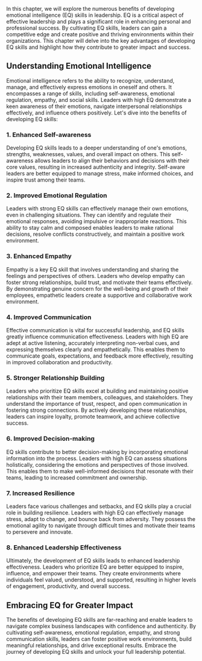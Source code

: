 
In this chapter, we will explore the numerous benefits of developing emotional intelligence (EQ) skills in leadership. EQ is a critical aspect of effective leadership and plays a significant role in enhancing personal and professional success. By cultivating EQ skills, leaders can gain a competitive edge and create positive and thriving environments within their organizations. This chapter will delve into the key advantages of developing EQ skills and highlight how they contribute to greater impact and success.

Understanding Emotional Intelligence
------------------------------------

Emotional intelligence refers to the ability to recognize, understand, manage, and effectively express emotions in oneself and others. It encompasses a range of skills, including self-awareness, emotional regulation, empathy, and social skills. Leaders with high EQ demonstrate a keen awareness of their emotions, navigate interpersonal relationships effectively, and influence others positively. Let's dive into the benefits of developing EQ skills:

### 1. Enhanced Self-awareness

Developing EQ skills leads to a deeper understanding of one's emotions, strengths, weaknesses, values, and overall impact on others. This self-awareness allows leaders to align their behaviors and decisions with their core values, resulting in increased authenticity and integrity. Self-aware leaders are better equipped to manage stress, make informed choices, and inspire trust among their teams.

### 2. Improved Emotional Regulation

Leaders with strong EQ skills can effectively manage their own emotions, even in challenging situations. They can identify and regulate their emotional responses, avoiding impulsive or inappropriate reactions. This ability to stay calm and composed enables leaders to make rational decisions, resolve conflicts constructively, and maintain a positive work environment.

### 3. Enhanced Empathy

Empathy is a key EQ skill that involves understanding and sharing the feelings and perspectives of others. Leaders who develop empathy can foster strong relationships, build trust, and motivate their teams effectively. By demonstrating genuine concern for the well-being and growth of their employees, empathetic leaders create a supportive and collaborative work environment.

### 4. Improved Communication

Effective communication is vital for successful leadership, and EQ skills greatly influence communication effectiveness. Leaders with high EQ are adept at active listening, accurately interpreting non-verbal cues, and expressing themselves clearly and empathetically. This enables them to communicate goals, expectations, and feedback more effectively, resulting in improved collaboration and productivity.

### 5. Stronger Relationship Building

Leaders who prioritize EQ skills excel at building and maintaining positive relationships with their team members, colleagues, and stakeholders. They understand the importance of trust, respect, and open communication in fostering strong connections. By actively developing these relationships, leaders can inspire loyalty, promote teamwork, and achieve collective success.

### 6. Improved Decision-making

EQ skills contribute to better decision-making by incorporating emotional information into the process. Leaders with high EQ can assess situations holistically, considering the emotions and perspectives of those involved. This enables them to make well-informed decisions that resonate with their teams, leading to increased commitment and ownership.

### 7. Increased Resilience

Leaders face various challenges and setbacks, and EQ skills play a crucial role in building resilience. Leaders with high EQ can effectively manage stress, adapt to change, and bounce back from adversity. They possess the emotional agility to navigate through difficult times and motivate their teams to persevere and innovate.

### 8. Enhanced Leadership Effectiveness

Ultimately, the development of EQ skills leads to enhanced leadership effectiveness. Leaders who prioritize EQ are better equipped to inspire, influence, and empower their teams. They create environments where individuals feel valued, understood, and supported, resulting in higher levels of engagement, productivity, and overall success.

Embracing EQ for Greater Impact
-------------------------------

The benefits of developing EQ skills are far-reaching and enable leaders to navigate complex business landscapes with confidence and authenticity. By cultivating self-awareness, emotional regulation, empathy, and strong communication skills, leaders can foster positive work environments, build meaningful relationships, and drive exceptional results. Embrace the journey of developing EQ skills and unlock your full leadership potential.


